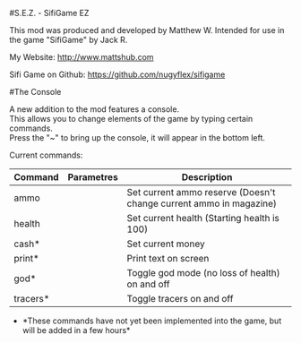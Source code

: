 #S.E.Z. - SifiGame EZ
	
This mod was produced and developed by Matthew W.
Intended for use in the game "SifiGame" by Jack R.

My Website: http://www.mattshub.com

Sifi Game on Github: https://github.com/nugyflex/sifigame

#The Console

A new addition to the mod features a console.  
This allows you to change elements of the game by typing certain commands.  
Press the "~" to bring up the console, it will appear in the bottom left.

Current commands:

**Command** | **Parametres** | **Description**
--------------|----------------|-----------------
ammo | *<number>* | Set current ammo reserve (Doesn't change current ammo in magazine)
health | *<number>* | Set current health (Starting health is 100)
cash\* | *<number>* | Set current money
print\* | *<text>* | Print text on screen
god\* |  | Toggle god mode (no loss of health) on and off
tracers\* |  | Toggle tracers on and off

* \*These commands have not yet been implemented into the game, but will be added in a few hours*
